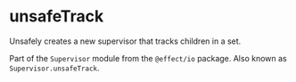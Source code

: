 # unsafeTrack

Unsafely creates a new supervisor that tracks children in a set.

Part of the `Supervisor` module from the `@effect/io` package. Also known as `Supervisor.unsafeTrack`.
